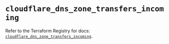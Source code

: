 # `cloudflare_dns_zone_transfers_incoming`

Refer to the Terraform Registry for docs: [`cloudflare_dns_zone_transfers_incoming`](https://registry.terraform.io/providers/cloudflare/cloudflare/5.8.2/docs/resources/dns_zone_transfers_incoming).

